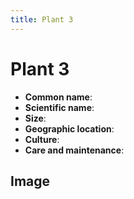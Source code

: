 ```yaml
---
title: Plant 3
---
```


# Plant 3

- **Common name**:
- **Scientific name**:
- **Size**:
- **Geographic location**:
- **Culture**:
- **Care and maintenance**:

## Image

<!-- Add an image of the plant below. For example:
![Plant 3](images/plant-03.jpg)
-->
